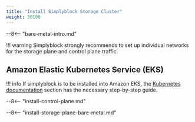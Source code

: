 ```yaml
---
title: "Install Simplyblock Storage Cluster"
weight: 30100
---
```


<!-- include: install intro -->
--8<-- "bare-metal-intro.md"

!!! warning
    Simplyblock strongly recommends to set up individual networks for the storage plane and control plane traffic.  

## Amazon Elastic Kubernetes Service (EKS)

!!! info
    If simplyblock is to be installed into Amazon EKS, the [Kubernetes documentation](../kubernetes/index.md) section
    has the necessary step-by-step guide.

<!-- include: install control plane documentation -->
--8<-- "install-control-plane.md"

<!-- include: install storage plane (bare metal) documentation -->
--8<-- "install-storage-plane-bare-metal.md"
